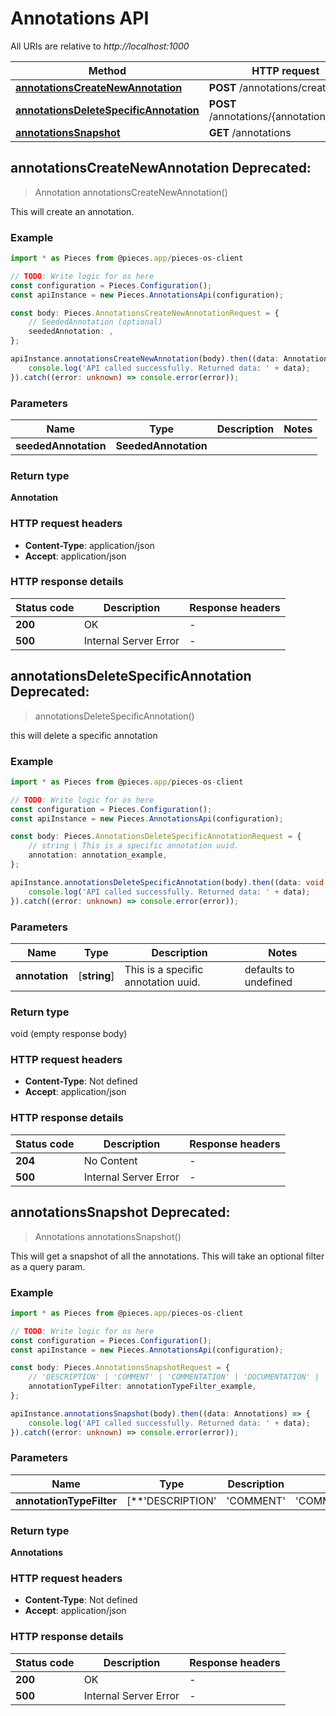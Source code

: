 # Annotations API

All URIs are relative to *http://localhost:1000*

Method | HTTP request | Description
------------- | ------------- | -------------
[**annotationsCreateNewAnnotation**](AnnotationsApi#annotationscreatenewannotation) | **POST** /annotations/create | /annotations/create [POST]
[**annotationsDeleteSpecificAnnotation**](AnnotationsApi#annotationsdeletespecificannotation) | **POST** /annotations/\{annotation\}/delete | /annotations/\{annotation\}/delete [POST]
[**annotationsSnapshot**](AnnotationsApi#annotationssnapshot) | **GET** /annotations | /annotations [GET]


## **annotationsCreateNewAnnotation** Deprecated: 
> Annotation annotationsCreateNewAnnotation()

This will create an annotation.

### Example

```typescript
import * as Pieces from @pieces.app/pieces-os-client

// TODO: Write logic for os here
const configuration = Pieces.Configuration();
const apiInstance = new Pieces.AnnotationsApi(configuration);

const body: Pieces.AnnotationsCreateNewAnnotationRequest = {
    // SeededAnnotation (optional)
    seededAnnotation: ,
};

apiInstance.annotationsCreateNewAnnotation(body).then((data: Annotation) => {
    console.log('API called successfully. Returned data: ' + data);
}).catch((error: unknown) => console.error(error));
```

### Parameters

Name | Type | Description  | Notes
------------- | ------------- | ------------- | -------------
 **seededAnnotation** | **SeededAnnotation**|  |


### Return type

**Annotation**

### HTTP request headers

- **Content-Type**: application/json
- **Accept**: application/json


### HTTP response details
| Status code | Description | Response headers |
|-------------|-------------|------------------|
**200** | OK |  -  |
**500** | Internal Server Error |  -  |



## **annotationsDeleteSpecificAnnotation** Deprecated: 
> annotationsDeleteSpecificAnnotation()

this will delete a specific annotation

### Example

```typescript
import * as Pieces from @pieces.app/pieces-os-client

// TODO: Write logic for os here
const configuration = Pieces.Configuration();
const apiInstance = new Pieces.AnnotationsApi(configuration);

const body: Pieces.AnnotationsDeleteSpecificAnnotationRequest = {
    // string | This is a specific annotation uuid.
    annotation: annotation_example,
};

apiInstance.annotationsDeleteSpecificAnnotation(body).then((data: void (empty response body)) => {
    console.log('API called successfully. Returned data: ' + data);
}).catch((error: unknown) => console.error(error));
```

### Parameters

Name | Type | Description  | Notes
------------- | ------------- | ------------- | -------------
 **annotation** | [**string**] | This is a specific annotation uuid. | defaults to undefined


### Return type

void (empty response body)

### HTTP request headers

- **Content-Type**: Not defined
- **Accept**: application/json


### HTTP response details
| Status code | Description | Response headers |
|-------------|-------------|------------------|
**204** | No Content |  -  |
**500** | Internal Server Error |  -  |



## **annotationsSnapshot** Deprecated: 
> Annotations annotationsSnapshot()

This will get a snapshot of all the annotations.  This will take an optional filter as a query param.

### Example

```typescript
import * as Pieces from @pieces.app/pieces-os-client

// TODO: Write logic for os here
const configuration = Pieces.Configuration();
const apiInstance = new Pieces.AnnotationsApi(configuration);

const body: Pieces.AnnotationsSnapshotRequest = {
    // 'DESCRIPTION' | 'COMMENT' | 'COMMENTATION' | 'DOCUMENTATION' | 'SUMMARIZATION' | 'SUMMARY' | 'EXPLANATION' | 'GIT_COMMIT' | This is an AnnotationTypeEnum as a optional filter. (optional)
    annotationTypeFilter: annotationTypeFilter_example,
};

apiInstance.annotationsSnapshot(body).then((data: Annotations) => {
    console.log('API called successfully. Returned data: ' + data);
}).catch((error: unknown) => console.error(error));
```

### Parameters

Name | Type | Description  | Notes
------------- | ------------- | ------------- | -------------
 **annotationTypeFilter** | [**&#39;DESCRIPTION&#39; | &#39;COMMENT&#39; | &#39;COMMENTATION&#39; | &#39;DOCUMENTATION&#39; | &#39;SUMMARIZATION&#39; | &#39;SUMMARY&#39; | &#39;EXPLANATION&#39; | &#39;GIT_COMMIT&#39;**]**Array\<&#39;DESCRIPTION&#39; &#124; &#39;COMMENT&#39; &#124; &#39;COMMENTATION&#39; &#124; &#39;DOCUMENTATION&#39; &#124; &#39;SUMMARIZATION&#39; &#124; &#39;SUMMARY&#39; &#124; &#39;EXPLANATION&#39; &#124; &#39;GIT_COMMIT&#39;\>** | This is an AnnotationTypeEnum as a optional filter. | (optional) defaults to undefined


### Return type

**Annotations**

### HTTP request headers

- **Content-Type**: Not defined
- **Accept**: application/json


### HTTP response details
| Status code | Description | Response headers |
|-------------|-------------|------------------|
**200** | OK |  -  |
**500** | Internal Server Error |  -  |




